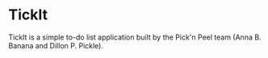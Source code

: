 # TickIt

TickIt is a simple to-do list application built by the Pick'n Peel team (Anna B. Banana and Dillon P. Pickle).
